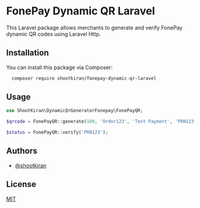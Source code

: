 
# FonePay Dynamic QR Laravel

This Laravel package allows merchants to generate and verify FonePay dynamic QR codes using Laravel Http.
## Installation

You can install this package via Composer:

```bash
  composer require shootkiran/fonepay-dynamic-qr-laravel
```
    
## Usage

```php
use ShootKiran\DynamicQrGeneratorFonepay\FonePayQR;

$qrcode = FonePayQR::generate(100, 'Order123', 'Test Payment', 'PRN123');

$status = FonePayQR::verify('PRN123');

```


## Authors

- [@shootkiran](https://www.github.com/shootkiran)


## License

[MIT](https://choosealicense.com/licenses/mit/)

